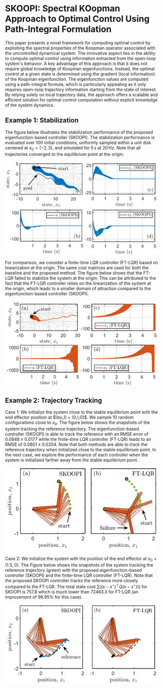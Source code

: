 # SKOOPI: Spectral KOopman Approach to Optimal Control Using Path-Integral Formulation

This paper presents a novel framework for computing optimal control by exploiting the spectral properties of the Koopman operator associated with the uncontrolled dynamical system. The innovative aspect lies in the ability to compute optimal control using information extracted from the open-loop system's behavior. A key advantage of this approach is that it does not require global knowledge of Koopman eigenfunctions. Instead, the optimal control at a given state is determined using the gradient (local information) of the Koopman eigenfunction. The eigenfunction values are computed using a path-integral formula, which is particularly appealing as it only requires open-loop trajectory information starting from the state of interest. By relying solely on local trajectory data, the approach offers a scalable and efficient solution for optimal control computation without explicit knowledge of the system dynamics. 

## Example 1: Stabilization

The figure below illustrates the stabilization performance of the proposed eigenfunction-based controller (SKOOPI). The stabilization performance is evaluated over 100 initial conditions, uniformly sampled within a unit disk centered at $x_0 = (-2,\, 3)$, and simulated for $5\,\mathrm{s}$ at $20\,\mathrm{Hz}$. Note that all trajectories converged to the equilibrium point at the origin.

<p align="center">
<img src="Figures/ACC/example1_SKOOPI.png" width="500">
</p>

For comparison, we consider a finite-time LQR controller (FT-LQR) based on linearization at the origin. The same cost matrices are used for both the baseline and the proposed method. The figure below shows that the FT-LQR failed to stabilize the system at the origin. This can be attributed to the fact that the FT-LQR controller relies on the linearization of the system at the origin, which leads to a smaller domain of attraction compared to the eigenfunction-based controller (SKOOPI).

<p align="center">
<img src="Figures/ACC/example1_LQR.png" width="500">
</p>

## Example 2: Trajectory Tracking

Case 1: We initialize the system close to the stable equilibrium point with the end effector position at $\bx_0 = (0,\;0)$. We sample 10 random configurations close to $x_0$. The figure below shows the snapshots of the system tracking the reference trajectory. The eigenfunction-based controller (SKOOPI) is able to track the reference with an RMSE error of $0.0848 \pm 0.0177$ while the finite-time LQR controller (FT-LQR) leads to an RMSE of $0.0801 \pm 0.0204$. Note that both methods are able to track the reference trajectory when initialized close to the stable equilibrium point. In the next case, we explore the performance of each controller when the system is initialized farther away from the stable equilibrium point.

<p align="center">
<img src="Figures/ACC/example2_comparison.png" width="500">
</p>

Case 2: We initialize the system with the position of the end effector at $x_0 = (1.5,\;0)$. The Figure below shows the snapshots of the system tracking the reference trajectory (green) with the proposed eigenfunction-based controller (SKOOPI) and the finite-time LQR controller (FT-LQR). Note that the proposed SKOOPI controller tracks the reference more closely compared to the FT-LQR. The total state cost $\sum\left(\left(x-x^\star)^\top Q (x-x^\star) \right)\right)$ for SKOOPI is $757.8$ which is much lower than $72463.3$ for FT-LQR (an improvement of $98.95\%$ for this case).

<p align="center">
<img src="Figures/ACC/example2_comparison2.png" width="500">
</p>
